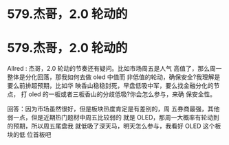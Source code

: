 # 579.杰哥，2.0 轮动的

# 579.杰哥，2.0 轮动的

Allred : 杰哥，2.0 轮动的节奏还有疑问。比如市场周五是人气 高值了，那么周一整体是分化回落，那我如何去做 oled 中值而 非低值的轮动，确保安全?我理解是要么前排超预期，比如华 映香山稳稳封死，早盘低吸中军，要么找金融分化的节点， 打 oled 的一板或者三板香山的分歧低吸?你会怎么参与，来确 保安全性。

回答：因为市场虽然很好，但是板块热度肯定是有差别的，周 五券商最强，其他弱一点，但是近期热门题材中周五比较弱的 就是 OLED，那周一大概率有轮动到的预期，所以周五尾盘我 就低吸了深天马，明天怎么参与，我看好 OLED 这个板块的低 位首板吧
